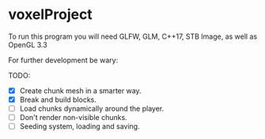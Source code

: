 # voxelProject

To run this program you will need GLFW, GLM, C++17, STB Image, as well as
OpenGL 3.3

For further development be wary:

TODO:
- [x] Create chunk mesh in a smarter way.
- [x] Break and build blocks.
- [ ] Load chunks dynamically around the player.
- [ ] Don't render non-visible chunks.
- [ ] Seeding system, loading and saving.
